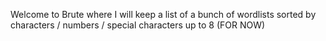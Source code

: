 Welcome to Brute where I will keep a list of a bunch of wordlists sorted by characters / numbers / special characters up to 8 (FOR NOW)
